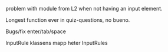 problem with module from L2 when not having an input element.

Longest function ever in quiz-questions, no bueno.

Bugs/fix
enter/tab/space

InputRule klassens mapp heter InputRules